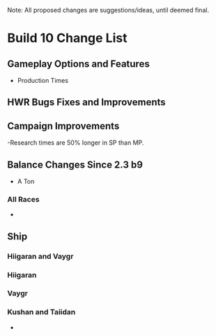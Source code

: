 Note: All proposed changes are suggestions/ideas, until deemed final.


# Build 10 Change List


## Gameplay Options and Features
- Production Times


## HWR Bugs Fixes and Improvements



## Campaign Improvements
-Research times are 50% longer in SP than MP.




## Balance Changes Since 2.3 b9
- A Ton




### All Races
-
__Ship__
-




### Hiigaran and Vaygr




### Hiigaran




### Vaygr




### Kushan and Taiidan
- 

